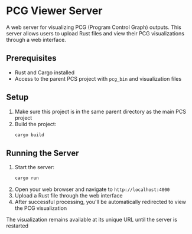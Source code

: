 # PCG Viewer Server

A web server for visualizing PCG (Program Control Graph) outputs. This server allows users to upload Rust files and view their PCG visualizations through a web interface.

## Prerequisites

- Rust and Cargo installed
- Access to the parent PCS project with `pcg_bin` and visualization files

## Setup

1. Make sure this project is in the same parent directory as the main PCS project
2. Build the project:
   ```bash
   cargo build
   ```

## Running the Server

1. Start the server:
   ```bash
   cargo run
   ```
2. Open your web browser and navigate to `http://localhost:4000`
3. Upload a Rust file through the web interface
4. After successful processing, you'll be automatically redirected to view the PCG visualization

The visualization remains available at its unique URL until the server is restarted
